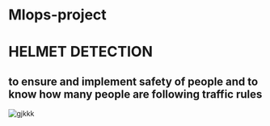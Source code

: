 # Mlops-project
# HELMET DETECTION 
## to ensure and implement safety of people and to know how many people are following traffic rules

![gjkkk](https://drive.google.com/file/d/1d9ezxheqqBBMKuBjhsiW6Coa0b3cyxRr/view?usp=sharing) 




